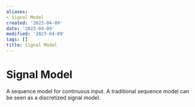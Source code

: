 ```yaml
---
aliases:
- Signal Model
created: '2023-04-09'
date: '2023-04-09'
modified: '2023-04-09'
tags: []
title: Signal Model
---
```


# Signal Model

A sequence model for continuous input. A traditional sequence model can be seen as a discretized signal model.
